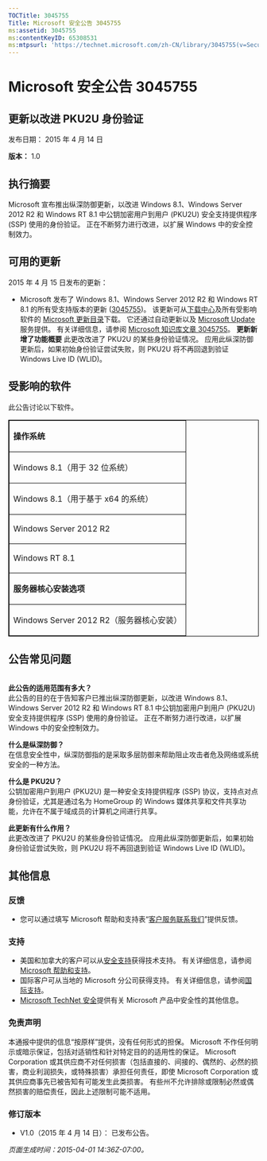 ```yaml
---
TOCTitle: 3045755
Title: Microsoft 安全公告 3045755
ms:assetid: 3045755
ms:contentKeyID: 65308531
ms:mtpsurl: 'https://technet.microsoft.com/zh-CN/library/3045755(v=Security.10)'
---
```



Microsoft 安全公告 3045755
==========================

更新以改进 PKU2U 身份验证
-------------------------

发布日期： 2015 年 4 月 14 日

**版本：** 1.0

执行摘要
--------

Microsoft 宣布推出纵深防御更新，以改进 Windows 8.1、Windows Server 2012 R2 和 Windows RT 8.1 中公钥加密用户到用户 (PKU2U) 安全支持提供程序 (SSP) 使用的身份验证。 正在不断努力进行改进，以扩展 Windows 中的安全控制效力。

可用的更新
----------

2015 年 4 月 15 日发布的更新：

-   Microsoft 发布了 Windows 8.1、Windows Server 2012 R2 和 Windows RT 8.1 的所有受支持版本的更新 ([3045755](https://support.microsoft.com/zh-cn/kb/3045755))。 该更新可从[下载中心](https://www.microsoft.com/zh-cn/download/default.aspx)及所有受影响软件的 [Microsoft 更新目录](https://catalog.update.microsoft.com/v7/site/)下载。 它还通过自动更新以及 [Microsoft Update](https://update.microsoft.com/microsoftupdate/v6/vistadefault.aspx?ln=zh-cn) 服务提供。 有关详细信息，请参阅 [Microsoft 知识库文章 3045755](https://support.microsoft.com/zh-cn/kb/3045755)。
    **更新新增了功能概要**
    此更改改进了 PKU2U 的某些身份验证情况。 应用此纵深防御更新后，如果初始身份验证尝试失败，则 PKU2U 将不再回退到验证 Windows Live ID (WLID)。

受影响的软件
------------

此公告讨论以下软件。

<p></p>
<table style="border:1px solid black;">
<colgroup>
<col width="100%" />
</colgroup>
<tbody>
<tr class="odd">
<td style="border:1px solid black;"><p><strong>操作系统</strong></p></td>
</tr>  
<tr class="even">
<td style="border:1px solid black;"><p>Windows 8.1（用于 32 位系统）</p></td>
</tr>  
<tr class="odd">
<td style="border:1px solid black;"><p>Windows 8.1（用于基于 x64 的系统）</p></td>
</tr>  
<tr class="even">
<td style="border:1px solid black;"><p>Windows Server 2012 R2</p></td>
</tr>  
<tr class="odd">
<td style="border:1px solid black;"><p>Windows RT 8.1</p></td>
</tr>  
<tr class="even">
<td style="border:1px solid black;"><p><strong>服务器核心安装选项</strong></p></td>
</tr>  
<tr class="odd">
<td style="border:1px solid black;"><p>Windows Server 2012 R2（服务器核心安装）</p></td>
</tr>  
</tbody>  
</table>
  
公告常见问题  
------------
  
<span id="sectionToggle3"></span>  
**此公告的适用范围有多大？**  
此公告的目的在于告知客户已推出纵深防御更新，以改进 Windows 8.1、Windows Server 2012 R2 和 Windows RT 8.1 中公钥加密用户到用户 (PKU2U) 安全支持提供程序 (SSP) 使用的身份验证。 正在不断努力进行改进，以扩展 Windows 中的安全控制效力。
  
**什么是纵深防御？**  
在信息安全性中，纵深防御指的是采取多层防御来帮助阻止攻击者危及网络或系统安全的一种方法。
  
**什么是 PKU2U？**  
公钥加密用户到用户 (PKU2U) 是一种安全支持提供程序 (SSP) 协议，支持点对点身份验证，尤其是通过名为 HomeGroup 的 Windows 媒体共享和文件共享功能，允许在不属于域成员的计算机之间进行共享。
  
**此更新有什么作用？**  
此更改改进了 PKU2U 的某些身份验证情况。 应用此纵深防御更新后，如果初始身份验证尝试失败，则 PKU2U 将不再回退到验证 Windows Live ID (WLID)。
  
其他信息  
--------
  
<span id="sectionToggle4"></span>  
### 反馈
  
-   您可以通过填写 Microsoft 帮助和支持表“[客户服务联系我们](https://support.microsoft.com/zh-cn/kb/?scid=sw;en;1257&amp;showpage=1&amp;ws=technet&amp;sd=tech)”提供反馈。
  
### 支持
  
-   美国和加拿大的客户可以从[安全支持](https://support.microsoft.com/zh-cn/gp/gp_security_main)获得技术支持。 有关详细信息，请参阅 [Microsoft 帮助和支持](https://support.microsoft.com/?ln=zh-cn)。  
-   国际客户可从当地的 Microsoft 分公司获得支持。 有关详细信息，请参阅[国际支持](https://go.microsoft.com/fwlink/?linkid=21155)。  
-   [Microsoft TechNet 安全](https://technet.microsoft.com/zh-cn/security/default.aspx)提供有关 Microsoft 产品中安全性的其他信息。
  
### 免责声明
  
本通报中提供的信息“按原样”提供，没有任何形式的担保。 Microsoft 不作任何明示或暗示保证，包括对适销性和针对特定目的的适用性的保证。 Microsoft Corporation 或其供应商不对任何损害（包括直接的、间接的、偶然的、必然的损害，商业利润损失，或特殊损害）承担任何责任，即使 Microsoft Corporation 或其供应商事先已被告知有可能发生此类损害。 有些州不允许排除或限制必然或偶然损害的赔偿责任，因此上述限制可能不适用。
  
### 修订版本
  
-   V1.0（2015 年 4 月 14 日）： 已发布公告。
  
*页面生成时间：2015-04-01 14:36Z-07:00。*
